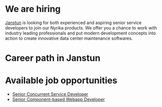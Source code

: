 # We are hiring
[Janstun][janstun] is looking for both experienced and aspiring senior service developers to join our Nyrika products. We offer you a chance to work with industry leading professionals and put modern development concepts into action to create innovative data center maintenance softwares.

# Career path in Janstun

# Available job opportunities
* [Senior Concurrent Service Developer][s-service-developer]
* [Senior Component-based Webapp Developer][s-webapp-developer]

[janstun]: http://www.janstun.com
[s-service-developer]: /aboutus/careers/service
[s-webapp-developer]: /aboutus/careers/webapp

